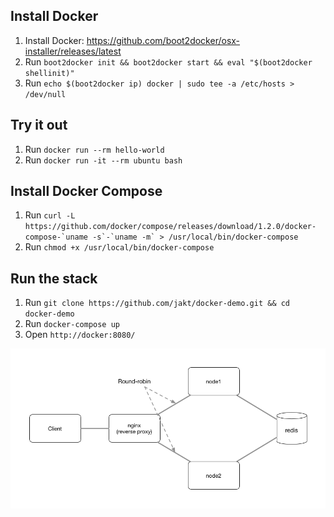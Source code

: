 
## Install Docker
1. Install Docker: https://github.com/boot2docker/osx-installer/releases/latest
2. Run `boot2docker init && boot2docker start && eval "$(boot2docker shellinit)"`
3. Run `echo $(boot2docker ip) docker | sudo tee -a /etc/hosts > /dev/null`

## Try it out
1. Run `docker run --rm hello-world`
2. Run `docker run -it --rm ubuntu bash`

## Install Docker Compose
1. Run ```curl -L https://github.com/docker/compose/releases/download/1.2.0/docker-compose-`uname -s`-`uname -m` > /usr/local/bin/docker-compose```
2. Run `chmod +x /usr/local/bin/docker-compose`

## Run the stack
1. Run `git clone https://github.com/jakt/docker-demo.git && cd docker-demo`
2. Run `docker-compose up`
3. Open `http://docker:8080/`

![Stack Layout](/server-layout.png?raw=true "Stack Layout")